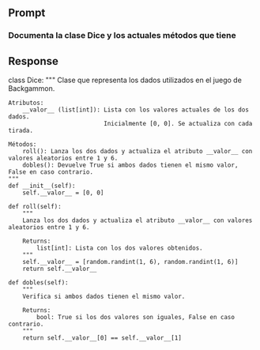 ## Prompt

### Documenta la clase Dice y los actuales métodos que tiene

## Response

class Dice:
    """
    Clase que representa los dados utilizados en el juego de Backgammon.

    Atributos:
        __valor__ (list[int]): Lista con los valores actuales de los dos dados. 
                               Inicialmente [0, 0]. Se actualiza con cada tirada.

    Métodos:
        roll(): Lanza los dos dados y actualiza el atributo __valor__ con valores aleatorios entre 1 y 6.
        dobles(): Devuelve True si ambos dados tienen el mismo valor, False en caso contrario.
    """
    def __init__(self):
        self.__valor__ = [0, 0]

    def roll(self):
        """
        Lanza los dos dados y actualiza el atributo __valor__ con valores aleatorios entre 1 y 6.

        Returns:
            list[int]: Lista con los dos valores obtenidos.
        """
        self.__valor__ = [random.randint(1, 6), random.randint(1, 6)]
        return self.__valor__
    
    def dobles(self):
        """
        Verifica si ambos dados tienen el mismo valor.

        Returns:
            bool: True si los dos valores son iguales, False en caso contrario.
        """
        return self.__valor__[0] == self.__valor__[1]